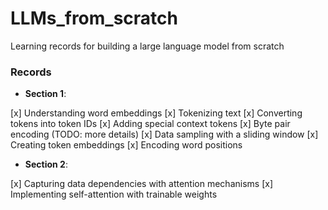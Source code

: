 # LLMs_from_scratch
Learning records for building a large language model from scratch

### Records

 - **Section 1**:

[x] Understanding word embeddings
[x] Tokenizing text
[x] Converting tokens into token IDs
[x] Adding special context tokens
[x] Byte pair encoding (TODO: more details)
[x] Data sampling with a sliding window
[x] Creating token embeddings
[x] Encoding word positions

 - **Section 2**:

[x] Capturing data dependencies with attention mechanisms
[x] Implementing self-attention with trainable weights
